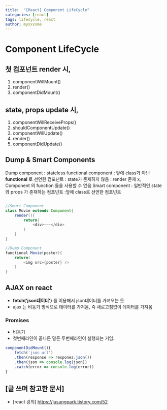 ```yaml
---
title:  "[React] Component LifeCycle"
categories: [react]
tags: lifecycle, react
author: myxxxxme
---
```


# Component LifeCycle
## 첫 컴포넌트 render 시,
1. componentWillMount()
2. render()
3. componentDidMount()

## state, props update 시,
1. componentWillReceiveProps()
2. shouldComponentUpdate()
3. componentWillUpdate()
4. render()
5. componentDidUpdate()

## Dump & Smart Components
Dump component
: stateless functional component
: 앞에 class가 아닌 **functional** 로 선언한 컴포넌트
: state가 존재하지 않음
: render 존재 x, Component 의 function 들을 사용할 수 없음
Smart component
: 일반적인 state 와 props 가 존재하는 컴포넌트
:앞에 class로 선언한 컴포넌트

``` java

//Smart Component
class Movie extends Component{
	render(){
		return(
			<div>~~~</div>
		)
	}
}

//Dump Component
functional Movie(poster){
	return(
		<img src={poster} />
	)
}

```

## AJAX on react
- **fetch('json데이터')** 를 이용해서 json데이터를 가져오는 듯
- ajax 는 비동기 방식으로 데이터를 가져옴, 즉 새로고침없이 데이터를 가져옴

### Promises
- 비동기
- 첫번째라인이 끝나든 말든 두번째라인이 실행되는 거임.

```javascript
componentDidMount(){
	fetch('json url')
	.then(response => respones.json())
	.then(json => console.log(json))
	.catch(error => console.log(error))
}
```


## [글 쓰며 참고한 문서]
 - [react 강의] https://jusungpark.tistory.com/52

